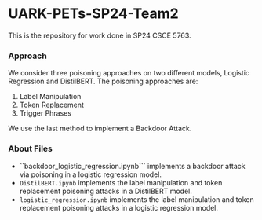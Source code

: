 # UARK-PETs-SP24-Team2
This is the repository for work done in SP24 CSCE 5763.


### Approach
We consider three poisoning approaches on two different models, Logistic Regression and DistilBERT. The poisoning approaches are:
1. Label Manipulation
2. Token Replacement
3. Trigger Phrases

We use the last method to implement a Backdoor Attack. 

### About Files
- ``backdoor_logistic_regression.ipynb``` implements a backdoor attack via poisoning in a logistic regression model.
- ```DistilBERT.ipynb``` implements the label manipulation and token replacement poisoning attacks in a DistilBERT model.
- ```logistic_regression.ipynb``` implements the label manipulation and token replacement poisoning attacks in a logistic regression model.
